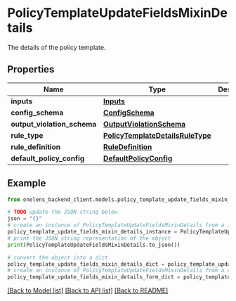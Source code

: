 # PolicyTemplateUpdateFieldsMixinDetails

The details of the policy template.

## Properties

Name | Type | Description | Notes
------------ | ------------- | ------------- | -------------
**inputs** | [**Inputs**](Inputs.md) |  | [optional] 
**config_schema** | [**ConfigSchema**](ConfigSchema.md) |  | [optional] 
**output_violation_schema** | [**OutputViolationSchema**](OutputViolationSchema.md) |  | [optional] 
**rule_type** | [**PolicyTemplateDetailsRuleType**](PolicyTemplateDetailsRuleType.md) |  | [optional] 
**rule_definition** | [**RuleDefinition**](RuleDefinition.md) |  | [optional] 
**default_policy_config** | [**DefaultPolicyConfig**](DefaultPolicyConfig.md) |  | [optional] 

## Example

```python
from onelens_backend_client.models.policy_template_update_fields_mixin_details import PolicyTemplateUpdateFieldsMixinDetails

# TODO update the JSON string below
json = "{}"
# create an instance of PolicyTemplateUpdateFieldsMixinDetails from a JSON string
policy_template_update_fields_mixin_details_instance = PolicyTemplateUpdateFieldsMixinDetails.from_json(json)
# print the JSON string representation of the object
print(PolicyTemplateUpdateFieldsMixinDetails.to_json())

# convert the object into a dict
policy_template_update_fields_mixin_details_dict = policy_template_update_fields_mixin_details_instance.to_dict()
# create an instance of PolicyTemplateUpdateFieldsMixinDetails from a dict
policy_template_update_fields_mixin_details_form_dict = policy_template_update_fields_mixin_details.from_dict(policy_template_update_fields_mixin_details_dict)
```
[[Back to Model list]](../README.md#documentation-for-models) [[Back to API list]](../README.md#documentation-for-api-endpoints) [[Back to README]](../README.md)


